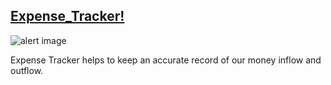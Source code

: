 ## [Expense_Tracker!](https://expense-tracker-by-dhinesh986.netlify.app)

![alert image](https://i.ibb.co/z2DDYSz/money.png)

Expense Tracker helps to keep an accurate record of our money inflow and outflow.
